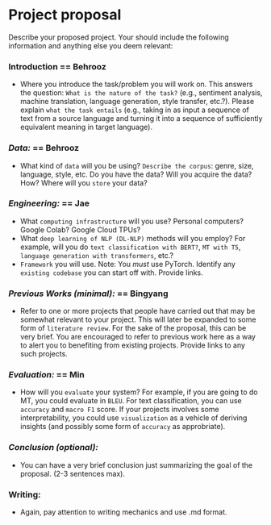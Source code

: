 # Project proposal


Describe your proposed project. Your should include the following information and anything else you deem relevant:

### Introduction == Behrooz
- Where you introduce the task/problem you will work on. This answers the question: ``What is the nature of the task?`` (e.g., sentiment analysis, machine translation, language generation, style transfer, etc.?). Please explain ``what the task entails`` (e.g., taking in as input a sequence of text from a source language and turning it into a sequence of sufficiently equivalent meaning in target language). 


### *Data:* == Behrooz
- What kind of ``data`` will you be using? ``Describe the corpus``: genre, size, language, style, etc. Do you have the data? Will you acquire the data? How? Where will you ``store`` your data? 

### *Engineering:* == Jae 
- What ``computing infrastructure`` will you use? Personal computers? Google Colab? Google Cloud TPUs?
- What ``deep learning of NLP (DL-NLP)`` methods will you employ? For example, will you do ``text classification with BERT?``, ``MT with T5``, ``language generation with transformers``, etc.? 
- ``Framework`` you will use. Note: You *must* use PyTorch. Identify any ``existing codebase`` you can start off with. Provide links.


### *Previous Works (minimal):* == Bingyang
- Refer to one or more projects that people have carried out that may be somewhat relevant to your project. This will later be expanded to some form of ``literature review``. For the sake of the proposal, this can be very brief. You are encouraged to refer to previous work here as a way to alert you to benefiting from existing projects. Provide links to any such projects.


### *Evaluation:* == Min 
- How will you ``evaluate`` your system? For example, if you are going to do MT, you could evaluate in ``BLEU``. For text classification, you can use ``accuracy`` and ``macro F1`` score. If your projects involves some interpretability, you could use ``visualization`` as a vehicle of deriving insights (and possibly some form of ``accuracy`` as approbriate).
### *Conclusion (optional):*
- You can have a very brief conclusion just summarizing the goal of the proposal. (2-3 sentences max).

### Writing:
* Again, pay attention to writing mechanics and use .md format.
